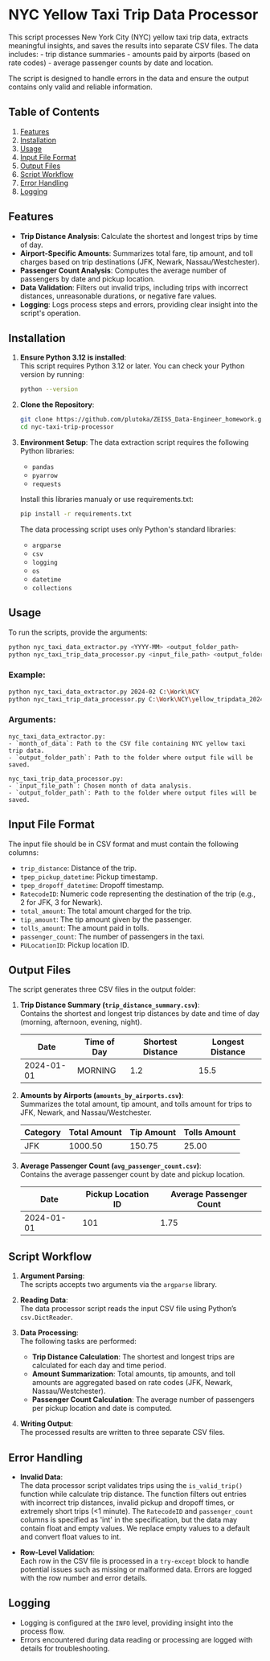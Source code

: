 # NYC Yellow Taxi Trip Data Processor

This script processes New York City (NYC) yellow taxi trip data, extracts meaningful insights, and saves the results into separate CSV files. 
The data includes:
	- trip distance summaries
	- amounts paid by airports (based on rate codes)
	- average passenger counts by date and location. 
	
The script is designed to handle errors in the data and ensure the output contains only valid and reliable information.

## Table of Contents

1. [Features](#features)
2. [Installation](#installation)
3. [Usage](#usage)
4. [Input File Format](#input-file-format)
5. [Output Files](#output-files)
6. [Script Workflow](#script-workflow)
7. [Error Handling](#error-handling)
8. [Logging](#logging)

## Features

- **Trip Distance Analysis**: Calculate the shortest and longest trips by time of day.
- **Airport-Specific Amounts**: Summarizes total fare, tip amount, and toll charges based on trip destinations (JFK, Newark, Nassau/Westchester).
- **Passenger Count Analysis**: Computes the average number of passengers by date and pickup location.
- **Data Validation**: Filters out invalid trips, including trips with incorrect distances, unreasonable durations, or negative fare values.
- **Logging**: Logs process steps and errors, providing clear insight into the script's operation.


## Installation

1. **Ensure Python 3.12 is installed**:  
   This script requires Python 3.12 or later. You can check your Python version by running:

   ```bash
   python --version
   ```

2. **Clone the Repository**:
   ```bash
   git clone https://github.com/plutoka/ZEISS_Data-Engineer_homework.git
   cd nyc-taxi-trip-processor
   ```

3. **Environment Setup**:
	The data extraction script requires the following Python libraries:

	- `pandas`
	- `pyarrow`
	- `requests`
	
	Install this libraries manualy or use requirements.txt:
	
	```bash
	pip install -r requirements.txt
	```

   The data processing script uses only Python's standard libraries:
   - `argparse`
   - `csv`
   - `logging`
   - `os`
   - `datetime`
   - `collections`

## Usage

To run the scripts, provide the arguments:

```bash
python nyc_taxi_data_extractor.py <YYYY-MM> <output_folder_path>
python nyc_taxi_trip_data_processor.py <input_file_path> <output_folder_path>
```

### Example:

```bash
python nyc_taxi_data_extractor.py 2024-02 C:\Work\NCY
python nyc_taxi_trip_data_processor.py C:\Work\NCY\yellow_tripdata_2024-02.csv C:\Work\NCY
```

### Arguments:
	nyc_taxi_data_extractor.py:
	- `month_of_data`: Path to the CSV file containing NYC yellow taxi trip data.
	- `output_folder_path`: Path to the folder where output file will be saved.
	
	nyc_taxi_trip_data_processor.py:
	- `input_file_path`: Chosen month of data analysis.
	- `output_folder_path`: Path to the folder where output files will be saved.
	
## Input File Format

The input file should be in CSV format and must contain the following columns:
- `trip_distance`: Distance of the trip.
- `tpep_pickup_datetime`: Pickup timestamp.
- `tpep_dropoff_datetime`: Dropoff timestamp.
- `RatecodeID`: Numeric code representing the destination of the trip (e.g., 2 for JFK, 3 for Newark).
- `total_amount`: The total amount charged for the trip.
- `tip_amount`: The tip amount given by the passenger.
- `tolls_amount`: The amount paid in tolls.
- `passenger_count`: The number of passengers in the taxi.
- `PULocationID`: Pickup location ID.

## Output Files

The script generates three CSV files in the output folder:

1. **Trip Distance Summary (`trip_distance_summary.csv`)**:  
   Contains the shortest and longest trip distances by date and time of day (morning, afternoon, evening, night).

   | Date       | Time of Day | Shortest Distance | Longest Distance |
   |------------|-------------|-------------------|------------------|
   | 2024-01-01 | MORNING     | 1.2               | 15.5             |

2. **Amounts by Airports (`amounts_by_airports.csv`)**:  
   Summarizes the total amount, tip amount, and tolls amount for trips to JFK, Newark, and Nassau/Westchester.

   | Category   | Total Amount | Tip Amount | Tolls Amount |
   |------------|--------------|------------|--------------|
   | JFK        | 1000.50      | 150.75     | 25.00        |

3. **Average Passenger Count (`avg_passenger_count.csv`)**:  
   Contains the average passenger count by date and pickup location.

   | Date       | Pickup Location ID | Average Passenger Count |
   |------------|--------------------|-------------------------|
   | 2024-01-01 | 101                | 1.75                    |

## Script Workflow

1. **Argument Parsing**:  
   The scripts accepts two arguments via the `argparse` library.

2. **Reading Data**:  
   The data processor script reads the input CSV file using Python’s `csv.DictReader`.

3. **Data Processing**:  
   The following tasks are performed:
   - **Trip Distance Calculation**: The shortest and longest trips are calculated for each day and time period.
   - **Amount Summarization**: Total amounts, tip amounts, and toll amounts are aggregated based on rate codes (JFK, Newark, Nassau/Westchester).
   - **Passenger Count Calculation**: The average number of passengers per pickup location and date is computed.

4. **Writing Output**:  
   The processed results are written to three separate CSV files.

## Error Handling

- **Invalid Data**:  
  The data processor script validates trips using the `is_valid_trip()` function while calculate trip distance.
  The function filters out entries with incorrect trip distances, invalid pickup and dropoff times, or extremely short trips (<1 minute).
  The `RatecodeID` and `passenger_count` columns is specified as 'int' in the specification, but the data may contain float and empty values.
  We replace empty values to a default and convert float values to int.
  
- **Row-Level Validation**:  
  Each row in the CSV file is processed in a `try-except` block to handle potential issues such as missing or malformed data. Errors are logged with the row number and error details.

## Logging

- Logging is configured at the `INFO` level, providing insight into the process flow.
- Errors encountered during data reading or processing are logged with details for troubleshooting.